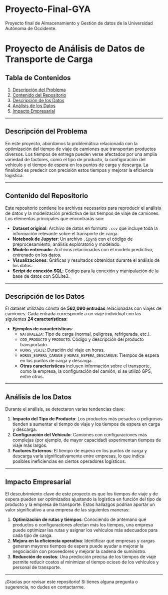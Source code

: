 # Proyecto-Final-GYA
Proyecto final de Almacenamiento y Gestión de datos de la Universidad Autónoma de Occidente.

# Proyecto de Análisis de Datos de Transporte de Carga

## Tabla de Contenidos
1. [Descripción del Problema](#descripción-del-problema)
2. [Contenido del Repositorio](#contenido-del-repositorio)
3. [Descripción de los Datos](#descripción-de-los-datos)
4. [Análisis de los Datos](#análisis-de-los-datos)
5. [Impacto Empresarial](#impacto-empresarial)

---

## Descripción del Problema
En este proyecto, abordamos la problemática relacionada con la optimización del tiempo de viaje de camiones que transportan productos diversos. Los tiempos de entrega pueden verse afectados por una amplia variedad de factores, como el tipo de producto, la configuración del vehículo y el tiempo de espera en los puntos de carga y descarga. La finalidad es predecir con precisión estos tiempos y mejorar la eficiencia logística.

---

## Contenido del Repositorio
Este repositorio contiene los archivos necesarios para reproducir el análisis de datos y la modelización predictiva de los tiempos de viaje de camiones. Los elementos principales que encontrarás son:

- **Dataset original**: Archivo de datos en formato `.csv` que incluye toda la información relevante sobre el transporte de carga.
- **Notebook de Jupyter**: Un archivo `.ipynb` con el código de preprocesamiento, análisis exploratorio y modelado.
- **Modelo entrenado**: Archivos relacionados con el modelo predictivo, entrenado en los datos.
- **Visualizaciones**: Gráficas y resultados obtenidos durante el análisis de los datos.
- **Script de conexión SQL**: Código para la conexión y manipulación de la base de datos con SQLite3.

---

## Descripción de los Datos
El dataset utilizado consta de **562,090 entradas** relacionadas con viajes de camiones. Cada entrada corresponde a un viaje individual con las siguientes **24 características**:

- **Ejemplos de características**:
  - `NATURALEZA`: Tipo de carga (normal, peligrosa, refrigerada, etc.).
  - `COD_PRODUCTO` y `PRODUCTO`: Código y descripción del producto transportado.
  - `HORAS_VIAJE`: Duración del viaje en horas.
  - `HORAS_ESPERA_CARGUE` y `HORAS_ESPERA_DESCARGUE`: Tiempos de espera en los puntos de carga y descarga.
  - **Otras características** incluyen información sobre el transporte, como la empresa, la configuración del camión, si se utilizó GPS, entre otros.

---

## Análisis de los Datos
Durante el análisis, se detectaron varias tendencias clave:

1. **Impacto del Tipo de Producto**: Los productos más pesados o peligrosos tienden a aumentar el tiempo de viaje y los tiempos de espera en carga y descarga.
2. **Configuración del Vehículo**: Camiones con configuraciones más complejas (por ejemplo, de mayor capacidad) experimentan tiempos de viaje más largos.
3. **Factores Externos**: El tiempo de espera en los puntos de carga y descarga varía significativamente entre empresas, lo que indica posibles ineficiencias en ciertos operadores logísticos.

---

## Impacto Empresarial
El descubrimiento clave de este proyecto es que los tiempos de viaje y de espera pueden ser optimizados ajustando la logística en función del tipo de producto y la empresa de transporte. Estos hallazgos podrían aportar un valor significativo a una empresa de las siguientes maneras:

1. **Optimización de rutas y tiempos**: Conociendo de antemano qué productos o configuraciones afectan más los tiempos, una empresa puede optimizar las rutas y asignar los vehículos más adecuados para cada tipo de carga.
2. **Mejora en la eficiencia operativa**: Identificar qué empresas y cargas generan mayores tiempos de espera puede ayudar a mejorar la negociación con proveedores y mejorar la cadena de suministro.
3. **Reducción de costos**: Una predicción precisa de los tiempos de viaje permite reducir costos al minimizar el tiempo ocioso de los vehículos y personal de transporte.

---

¡Gracias por revisar este repositorio! Si tienes alguna pregunta o sugerencia, no dudes en contactarme.
